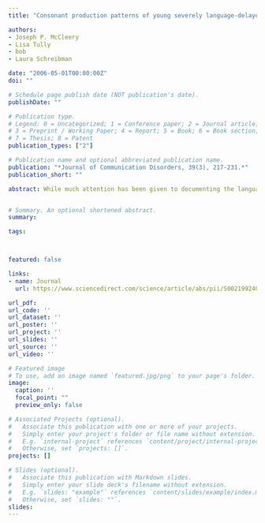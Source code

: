 ```yaml
---
title: "Consonant production patterns of young severely language-delayed children with autism"

authors:
- Joseph P. McCleery
- Lisa Tully
- bob
- Laura Schreibman

date: "2006-05-01T00:00:00Z"
doi: ""

# Schedule page publish date (NOT publication's date).
publishDate: ""

# Publication type.
# Legend: 0 = Uncategorized; 1 = Conference paper; 2 = Journal article;
# 3 = Preprint / Working Paper; 4 = Report; 5 = Book; 6 = Book section;
# 7 = Thesis; 8 = Patent
publication_types: ["2"]

# Publication name and optional abbreviated publication name.
publication: "*Journal of Communication Disorders, 39(3), 217-231.*"
publication_short: ""

abstract: While much attention has been given to documenting the language skills of verbal children with autism, the basic speech sound development patterns of severely language-impaired children with autism are unknown. Previous research has shown that certain consonants are generally produced earlier in development than other consonants, both in typically developing children and in children with language-learning impairments. While several large studies indicate that children with autism who have strong verbal skills have intact phonological development, there is some evidence that children with autism who are more severely language impaired may have abnormal phonological production. This study documents the speech sound development of non-verbal and minimally verbal children with autism. Prompts were administered for each individual speech sound while spontaneous and imitated sounds were recorded and scored. Results indicate that children with autism show the same general speech sound production patterns as typically developing and language-learning impaired children.


# Summary. An optional shortened abstract.
summary:

tags:



featured: false

links:
- name: Journal
  url: https://www.sciencedirect.com/science/article/abs/pii/S0021992406000037?via%3Dihub

url_pdf:
url_code: ''
url_dataset: ''
url_poster: ''
url_project: ''
url_slides: ''
url_source: ''
url_video: ''

# Featured image
# To use, add an image named `featured.jpg/png` to your page's folder. 
image:
  caption: ''
  focal_point: ""
  preview_only: false

# Associated Projects (optional).
#   Associate this publication with one or more of your projects.
#   Simply enter your project's folder or file name without extension.
#   E.g. `internal-project` references `content/project/internal-project/index.md`.
#   Otherwise, set `projects: []`.
projects: []

# Slides (optional).
#   Associate this publication with Markdown slides.
#   Simply enter your slide deck's filename without extension.
#   E.g. `slides: "example"` references `content/slides/example/index.md`.
#   Otherwise, set `slides: ""`.
slides:
---
```


